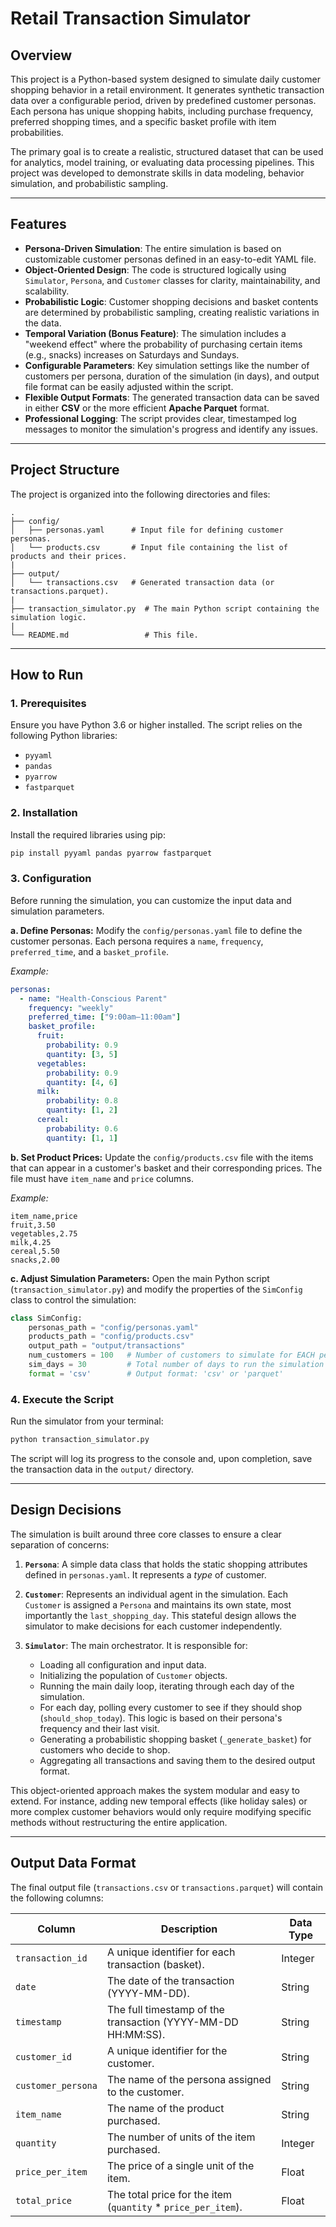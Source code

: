 # Retail Transaction Simulator

## Overview

This project is a Python-based system designed to simulate daily customer shopping behavior in a retail environment. It generates synthetic transaction data over a configurable period, driven by predefined customer personas. Each persona has unique shopping habits, including purchase frequency, preferred shopping times, and a specific basket profile with item probabilities.

The primary goal is to create a realistic, structured dataset that can be used for analytics, model training, or evaluating data processing pipelines. This project was developed to demonstrate skills in data modeling, behavior simulation, and probabilistic sampling.

-----

## Features

  * **Persona-Driven Simulation**: The entire simulation is based on customizable customer personas defined in an easy-to-edit YAML file.
  * **Object-Oriented Design**: The code is structured logically using `Simulator`, `Persona`, and `Customer` classes for clarity, maintainability, and scalability.
  * **Probabilistic Logic**: Customer shopping decisions and basket contents are determined by probabilistic sampling, creating realistic variations in the data.
  * **Temporal Variation (Bonus Feature)**: The simulation includes a "weekend effect" where the probability of purchasing certain items (e.g., snacks) increases on Saturdays and Sundays.
  * **Configurable Parameters**: Key simulation settings like the number of customers per persona, duration of the simulation (in days), and output file format can be easily adjusted within the script.
  * **Flexible Output Formats**: The generated transaction data can be saved in either **CSV** or the more efficient **Apache Parquet** format.
  * **Professional Logging**: The script provides clear, timestamped log messages to monitor the simulation's progress and identify any issues.

-----

## Project Structure

The project is organized into the following directories and files:

```
.
├── config/
│   ├── personas.yaml      # Input file for defining customer personas.
│   └── products.csv       # Input file containing the list of products and their prices.
|
├── output/
│   └── transactions.csv   # Generated transaction data (or transactions.parquet).
|
├── transaction_simulator.py  # The main Python script containing the simulation logic.
|
└── README.md                 # This file.
```

-----

## How to Run

### 1\. Prerequisites

Ensure you have Python 3.6 or higher installed. The script relies on the following Python libraries:

  * `pyyaml`
  * `pandas`
  * `pyarrow`
  * `fastparquet`

### 2\. Installation

Install the required libraries using pip:

```bash
pip install pyyaml pandas pyarrow fastparquet
```

### 3\. Configuration

Before running the simulation, you can customize the input data and simulation parameters.

**a. Define Personas:**
Modify the `config/personas.yaml` file to define the customer personas. Each persona requires a `name`, `frequency`, `preferred_time`, and a `basket_profile`.

*Example:*

```yaml
personas:
  - name: "Health-Conscious Parent"
    frequency: "weekly"
    preferred_time: ["9:00am–11:00am"]
    basket_profile:
      fruit:
        probability: 0.9
        quantity: [3, 5]
      vegetables:
        probability: 0.9
        quantity: [4, 6]
      milk:
        probability: 0.8
        quantity: [1, 2]
      cereal:
        probability: 0.6
        quantity: [1, 1]
```

**b. Set Product Prices:**
Update the `config/products.csv` file with the items that can appear in a customer's basket and their corresponding prices. The file must have `item_name` and `price` columns.

*Example:*

```csv
item_name,price
fruit,3.50
vegetables,2.75
milk,4.25
cereal,5.50
snacks,2.00
```

**c. Adjust Simulation Parameters:**
Open the main Python script (`transaction_simulator.py`) and modify the properties of the `SimConfig` class to control the simulation:

```python
class SimConfig:
    personas_path = "config/personas.yaml"
    products_path = "config/products.csv"
    output_path = "output/transactions"
    num_customers = 100   # Number of customers to simulate for EACH persona
    sim_days = 30         # Total number of days to run the simulation
    format = 'csv'        # Output format: 'csv' or 'parquet'
```

### 4\. Execute the Script

Run the simulator from your terminal:

```bash
python transaction_simulator.py
```

The script will log its progress to the console and, upon completion, save the transaction data in the `output/` directory.

-----

## Design Decisions

The simulation is built around three core classes to ensure a clear separation of concerns:

1.  **`Persona`**: A simple data class that holds the static shopping attributes defined in `personas.yaml`. It represents a *type* of customer.

2.  **`Customer`**: Represents an individual agent in the simulation. Each `Customer` is assigned a `Persona` and maintains its own state, most importantly the `last_shopping_day`. This stateful design allows the simulator to make decisions for each customer independently.

3.  **`Simulator`**: The main orchestrator. It is responsible for:

      * Loading all configuration and input data.
      * Initializing the population of `Customer` objects.
      * Running the main daily loop, iterating through each day of the simulation.
      * For each day, polling every customer to see if they should shop (`should_shop_today`). This logic is based on their persona's frequency and their last visit.
      * Generating a probabilistic shopping basket (`_generate_basket`) for customers who decide to shop.
      * Aggregating all transactions and saving them to the desired output format.

This object-oriented approach makes the system modular and easy to extend. For instance, adding new temporal effects (like holiday sales) or more complex customer behaviors would only require modifying specific methods without restructuring the entire application.

-----

## Output Data Format

The final output file (`transactions.csv` or `transactions.parquet`) will contain the following columns:

| Column           | Description                                                 | Data Type |
| ---------------- | ----------------------------------------------------------- | --------- |
| `transaction_id` | A unique identifier for each transaction (basket).          | Integer   |
| `date`           | The date of the transaction (YYYY-MM-DD).                   | String    |
| `timestamp`      | The full timestamp of the transaction (YYYY-MM-DD HH:MM:SS). | String    |
| `customer_id`    | A unique identifier for the customer.                       | String    |
| `customer_persona` | The name of the persona assigned to the customer.         | String    |
| `item_name`      | The name of the product purchased.                          | String    |
| `quantity`       | The number of units of the item purchased.                  | Integer   |
| `price_per_item` | The price of a single unit of the item.                     | Float     |
| `total_price`    | The total price for the item (`quantity` \* `price_per_item`). | Float     |
